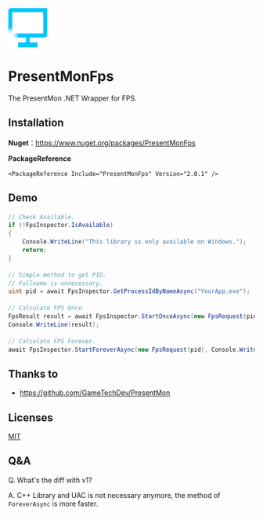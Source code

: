 <img src="https://raw.githubusercontent.com/lemutec/PresentMonFps/v2/src/Favicon.png" width="80">

# PresentMonFps

The PresentMon .NET Wrapper for FPS.

## Installation

**Nuget**：https://www.nuget.org/packages/PresentMonFps

**PackageReference**

```xaml
<PackageReference Include="PresentMonFps" Version="2.0.1" />
```

## Demo

```c#
// Check Available.
if (!FpsInspector.IsAvailable)
{
    Console.WriteLine("This library is only available on Windows.");
    return;
}

// Simple method to get PID.
// Fullname is unnecessary.
uint pid = await FpsInspector.GetProcessIdByNameAsync("YourApp.exe");

// Calculate FPS Once.
FpsResult result = await FpsInspector.StartOnceAsync(new FpsRequest(pid));
Console.WriteLine(result);

// Calculate FPS Forever.
await FpsInspector.StartForeverAsync(new FpsRequest(pid), Console.WriteLine, null!);
```

## Thanks to

- https://github.com/GameTechDev/PresentMon

## Licenses

[MIT](https://github.com/lemutec/PresentMonFps/blob/v2/LICENSE)

## Q&A

Q. What's the diff with v1?

A. C++ Library and UAC is not necessary anymore, the method of `ForeverAsync` is more faster.

